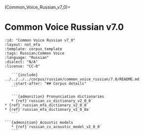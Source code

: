 
(Common_Voice_Russian_v7_0)=
# Common Voice Russian v7.0

``````{corpus} Common Voice Russian v7.0
:id: "Common Voice Russian v7_0"
:layout: not_mfa
:template: corpus_template
:tags: Russian;Common Voice
:language: "Russian"
:dialect: "N/A"
:license: "CC-0"

   ```{include} ../../../../corpus/russian/common_voice_russian/7.0/README.md
    :start-after: "## Corpus details"
   ```

   ```{admonition} Pronunciation dictionaries
   * {ref}`russian_cv_dictionary_v2_0_0`
* {ref}`russian_mfa_dictionary_v2_0_0`
* {ref}`russian_mfa_dictionary_v2_0_0a`
   ```

```{admonition} Acoustic models
   * {ref}`russian_cv_acoustic_model_v2_0_0`
   ```
``````
